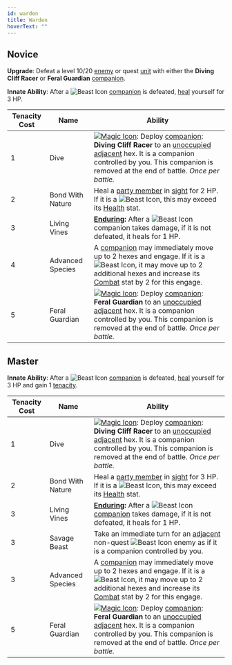 ```yaml
---
id: warden
title: Warden
hoverText: ""
---
```


## Novice

**Upgrade**: Defeat a level 10/20 [enemy](/docs/all/glossary/enemy) or quest [unit](/docs/all/glossary/unit) with either the **Diving Cliff Racer** or **Feral Guardian** [companion](/docs/all/glossary/companion).

**Innate Ability**: After a <img src="/icons/beast.svg" alt="Beast Icon" class="icon-svg" /> [companion](/docs/all/glossary/companion) is defeated, [heal](/docs/all/glossary/healing) yourself for 3 HP.

| Tenacity Cost | Name             | Ability                                                                                                                                                                                                                                                                                                                                                                         |
| ------------- | ---------------- | ------------------------------------------------------------------------------------------------------------------------------------------------------------------------------------------------------------------------------------------------------------------------------------------------------------------------------------------------------------------------------- |
| 1             | Dive             | [<img src="/icons/magic.svg" alt="Magic Icon" class="icon-svg" />](/docs/all/battle-forms/magic): Deploy [companion](/docs/all/glossary/companion): **Diving Cliff Racer** to an [unoccupied](/docs/all/glossary/occupied) [adjacent](/docs/all/glossary/adjacent) hex. It is a companion controlled by you. This companion is removed at the end of battle. _Once per battle._ |
| 2             | Bond With Nature | Heal a [party member](/docs/all/glossary/party) in [sight](/docs/all/glossary/sight) for 2 HP. If it is a <img src="/icons/beast.svg" alt="Beast Icon" class="icon-svg" />, this may exceed its [Health](/docs/all/stats/health) stat.                                                                                                                                          |
| 3             | Living Vines     | **[Enduring](/docs/all/glossary/enduring):** After a <img src="/icons/beast.svg" alt="Beast Icon" class="icon-svg" /> companion takes damage, if it is not defeated, it heals for 1 HP.                                                                                                                                                                                         |
| 4             | Advanced Species | A [companion](/docs/all/glossary/companion) may immediately move up to 2 hexes and engage. If it is a <img src="/icons/beast.svg" alt="Beast Icon" class="icon-svg" />, it may move up to 2 additional hexes and increase its [Combat](/docs/all/skill-lines/combat) stat by 2 for this engage.                                                                                 |
| 5             | Feral Guardian   | [<img src="/icons/magic.svg" alt="Magic Icon" class="icon-svg" />](/docs/all/battle-forms/magic): Deploy [companion](/docs/all/glossary/companion): **Feral Guardian** to an [unoccupied](/docs/all/glossary/occupied) [adjacent](/docs/all/glossary/adjacent) hex. It is a companion controlled by you. This companion is removed at the end of battle. _Once per battle._     |

## Master

**Innate Ability**: After a <img src="/icons/beast.svg" alt="Beast Icon" class="icon-svg" /> [companion](/docs/all/glossary/companion) is defeated, [heal](/docs/all/glossary/healing) yourself for 3 HP and gain 1 [tenacity](/docs/all/glossary/tenacity).

| Tenacity Cost | Name             | Ability                                                                                                                                                                                                                                                                                                                                                                         |
| ------------- | ---------------- | ------------------------------------------------------------------------------------------------------------------------------------------------------------------------------------------------------------------------------------------------------------------------------------------------------------------------------------------------------------------------------- |
| 1             | Dive             | [<img src="/icons/magic.svg" alt="Magic Icon" class="icon-svg" />](/docs/all/battle-forms/magic): Deploy [companion](/docs/all/glossary/companion): **Diving Cliff Racer** to an [unoccupied](/docs/all/glossary/occupied) [adjacent](/docs/all/glossary/adjacent) hex. It is a companion controlled by you. This companion is removed at the end of battle. _Once per battle._ |
| 2             | Bond With Nature | Heal a [party member](/docs/all/glossary/party) in [sight](/docs/all/glossary/sight) for 3 HP. If it is a <img src="/icons/beast.svg" alt="Beast Icon" class="icon-svg" />, this may exceed its [Health](/docs/all/stats/health) stat.                                                                                                                                          |
| 3             | Living Vines     | **[Enduring](/docs/all/glossary/enduring):** After a <img src="/icons/beast.svg" alt="Beast Icon" class="icon-svg" /> [companion](/docs/all/glossary/companion) takes damage, if it is not defeated, it heals for 1 HP.                                                                                                                                                         |
| 3             | Savage Beast     | Take an immediate turn for an [adjacent](/docs/all/glossary/adjacent) non-quest <img src="/icons/beast.svg" alt="Beast Icon" class="icon-svg" /> enemy as if it is a companion controlled by you.                                                                                                                                                                               |
| 3             | Advanced Species | A [companion](/docs/all/glossary/companion) may immediately move up to 2 hexes and engage. If it is a <img src="/icons/beast.svg" alt="Beast Icon" class="icon-svg" />, it may move up to 2 additional hexes and increase its [Combat](/docs/all/skill-lines/combat) stat by 2 for this engage.                                                                                 |
| 5             | Feral Guardian   | [<img src="/icons/magic.svg" alt="Magic Icon" class="icon-svg" />](/docs/all/battle-forms/magic): Deploy [companion](/docs/all/glossary/companion): **Feral Guardian** to an [unoccupied](/docs/all/glossary/occupied) [adjacent](/docs/all/glossary/adjacent) hex. It is a companion controlled by you. This companion is removed at the end of battle. _Once per battle._     |
